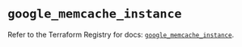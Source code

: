 # `google_memcache_instance`

Refer to the Terraform Registry for docs: [`google_memcache_instance`](https://registry.terraform.io/providers/hashicorp/google/6.35.0/docs/resources/memcache_instance).
